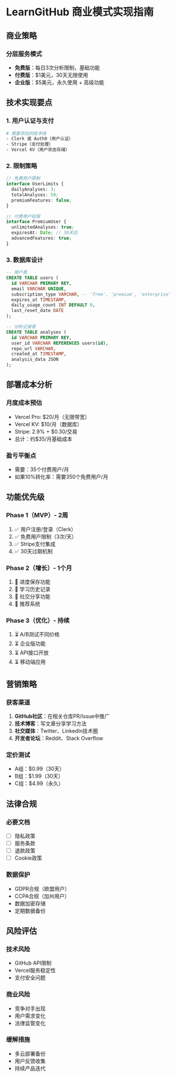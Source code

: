 # LearnGitHub 商业模式实现指南

## 商业策略

### 分层服务模式
- **免费版**：每日3次分析限制，基础功能
- **付费版**：$1美元，30天无限使用
- **企业版**：$5美元，永久使用 + 高级功能

## 技术实现要点

### 1. 用户认证与支付
```bash
# 需要添加的技术栈
- Clerk 或 Auth0（用户认证）
- Stripe（支付处理）
- Vercel KV（用户状态存储）
```

### 2. 限制策略
```typescript
// 免费用户限制
interface UserLimits {
  dailyAnalyses: 3;
  totalAnalyses: 50;
  premiumFeatures: false;
}

// 付费用户权限
interface PremiumUser {
  unlimitedAnalyses: true;
  expiresAt: Date; // 30天后
  advancedFeatures: true;
}
```

### 3. 数据库设计
```sql
-- 用户表
CREATE TABLE users (
  id VARCHAR PRIMARY KEY,
  email VARCHAR UNIQUE,
  subscription_type VARCHAR, -- 'free', 'premium', 'enterprise'
  expires_at TIMESTAMP,
  daily_usage_count INT DEFAULT 0,
  last_reset_date DATE
);

-- 分析记录表
CREATE TABLE analyses (
  id VARCHAR PRIMARY KEY,
  user_id VARCHAR REFERENCES users(id),
  repo_url VARCHAR,
  created_at TIMESTAMP,
  analysis_data JSON
);
```

## 部署成本分析

### 月度成本预估
- Vercel Pro: $20/月（无限带宽）
- Vercel KV: $10/月（数据库）
- Stripe: 2.9% + $0.30/交易
- 总计：约$35/月基础成本

### 盈亏平衡点
- 需要：35个付费用户/月
- 如果10%转化率：需要350个免费用户/月

## 功能优先级

### Phase 1（MVP）- 2周
1. ✅ 用户注册/登录（Clerk）
2. ✅ 免费用户限制（3次/天）
3. ✅ Stripe支付集成
4. ✅ 30天过期机制

### Phase 2（增长）- 1个月
1. 🔄 进度保存功能
2. 🔄 学习历史记录
3. 🔄 社交分享功能
4. 🔄 推荐系统

### Phase 3（优化）- 持续
1. ⏳ A/B测试不同价格
2. ⏳ 企业版功能
3. ⏳ API接口开放
4. ⏳ 移动端应用

## 营销策略

### 获客渠道
1. **GitHub社区**：在相关仓库PR/Issue中推广
2. **技术博客**：写文章分享学习方法
3. **社交媒体**：Twitter、LinkedIn技术圈
4. **开发者论坛**：Reddit、Stack Overflow

### 定价测试
- A组：$0.99（30天）
- B组：$1.99（30天）
- C组：$4.99（永久）

## 法律合规

### 必要文档
- [ ] 隐私政策
- [ ] 服务条款
- [ ] 退款政策
- [ ] Cookie政策

### 数据保护
- GDPR合规（欧盟用户）
- CCPA合规（加州用户）
- 数据加密存储
- 定期数据备份

## 风险评估

### 技术风险
- GitHub API限制
- Vercel服务稳定性
- 支付安全问题

### 商业风险
- 竞争对手出现
- 用户需求变化
- 法律监管变化

### 缓解措施
- 多云部署备份
- 用户反馈收集
- 持续产品迭代 